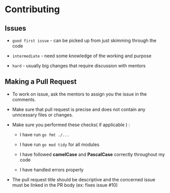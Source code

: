 # Contributing

## Issues

* `good first issue` - can be picked up from just skimming through the code

* `intermediate` - need some knowledge of the working and purpose

* `hard` - usually big changes that require discussion with mentors

## Making a Pull Request

* To work on issue, ask the mentors to assign you the issue in the comments.

* Make sure that pull request is precise and does not contain any unncessary files or changes.

* Make sure you performed these checks( if applicable ) :

    * I have run `go fmt ./...`

    * I have run `go mod tidy` for all modules

    * I have followed **camelCase** and **PascalCase** correctly throughout my code

    * I have handled errors properly

* The pull request title should be descriptive and the concerned issue must be linked in the PR body (ex: fixes issue #10)